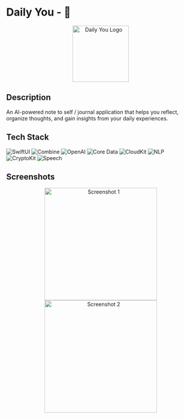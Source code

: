 # Daily You - 🚧

<div align="center">
  <img src="logo.png" alt="Daily You Logo" width="150">
</div>

## Description

An AI-powered note to self / journal application that helps you reflect, organize thoughts, and gain insights from your daily experiences.

## Tech Stack

![SwiftUI](https://img.shields.io/badge/SwiftUI-007AFF?style=for-the-badge&logo=swift&logoColor=white)
![Combine](https://img.shields.io/badge/Combine-007AFF?style=for-the-badge&logo=swift&logoColor=white)
![OpenAI](https://img.shields.io/badge/OpenAI_API-412991?style=for-the-badge&logo=openai&logoColor=white)
![Core Data](https://img.shields.io/badge/Core_Data-FA7343?style=for-the-badge&logo=apple&logoColor=white)
![CloudKit](https://img.shields.io/badge/CloudKit-007AFF?style=for-the-badge&logo=icloud&logoColor=white)
![NLP](https://img.shields.io/badge/Natural_Language-34C759?style=for-the-badge&logo=apple&logoColor=white)
![CryptoKit](https://img.shields.io/badge/CryptoKit-000000?style=for-the-badge&logo=apple&logoColor=white)
![Speech](https://img.shields.io/badge/Speech_Framework-FF9500?style=for-the-badge&logo=apple&logoColor=white)

## Screenshots

<div align="center">
  <img src="screenshot1.png" alt="Screenshot 1" width="300">
  <img src="screenshot2.png" alt="Screenshot 2" width="300">
</div>
